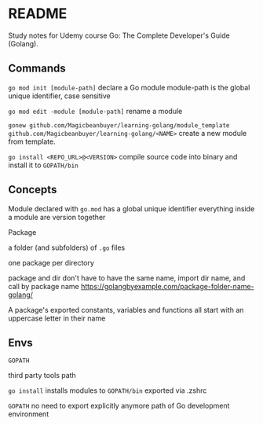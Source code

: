 # README

Study notes for Udemy course Go: The Complete Developer's Guide (Golang).

## Commands
`go mod init [module-path]`
declare a Go module
module-path is the global unique identifier, case sensitive

`go mod edit -module [module-path]`
rename a module

`gonew github.com/Magicbeanbuyer/learning-golang/module_template github.com/Magicbeanbuyer/learning-golang/<NAME>`
create a new module from template.

`go install <REPO_URL>@<VERSION>`
compile source code into binary and install it to `GOPATH/bin`

## Concepts

Module
declared with `go.mod`
has a global unique identifier
everything inside a module are version together

Package

a folder (and subfolders) of `.go` files

one package per directory

package and dir don't have to have the same name, import dir name, and call by package name https://golangbyexample.com/package-folder-name-golang/

A package's exported constants, variables and functions all start with an uppercase letter in their name

## Envs

`GOPATH`

third party tools path

`go install` installs modules to `GOPATH/bin`
exported via .zshrc

`GOPATH`
no need to export explicitly anymore
path of Go development environment